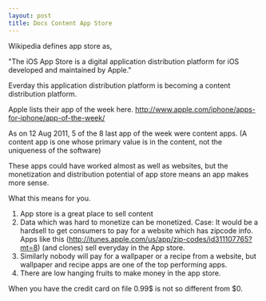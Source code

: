 ```yaml
---
layout: post
title: Docs Content App Store
---
```


Wikipedia defines app store as,

"The iOS App Store is a digital application distribution platform for iOS developed and maintained by Apple."

Everday this application distribution platform is becoming a content distribution platform.

Apple lists their app of the week here. http://www.apple.com/iphone/apps-for-iphone/app-of-the-week/

As on 12 Aug 2011, 5 of the 8 last app of the week were content apps. (A content app is one whose primary value is in the content, not the uniqueness of the software)

These apps could have worked almost as well as websites, but the monetization and distribution potential of app store means an app makes more sense. 

What this means for you.

1. App store is a great place to sell content
2. Data which was hard to monetize can be monetized. Case:
It would be a hardsell to get consumers to pay for a website which has zipcode info. Apps like this (http://itunes.apple.com/us/app/zip-codes/id311107765?mt=8) (and clones) sell everyday in the App store.
3. Similarly nobody will pay for a wallpaper or a recipe from a website, but wallpaper and recipe apps are one of the top performing apps.
4. There are low hanging fruits to make money in the app store.

When you have the credit card on file 0.99$ is not so different from $0.
